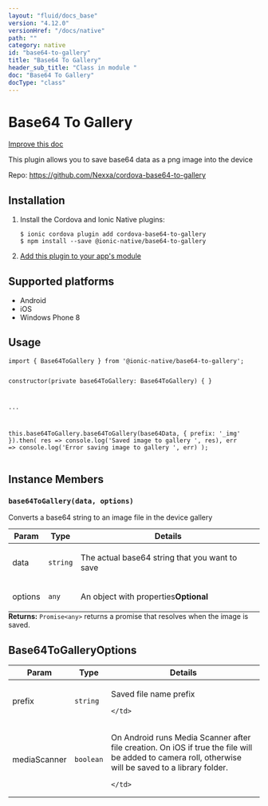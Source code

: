 ```yaml
---
layout: "fluid/docs_base"
version: "4.12.0"
versionHref: "/docs/native"
path: ""
category: native
id: "base64-to-gallery"
title: "Base64 To Gallery"
header_sub_title: "Class in module "
doc: "Base64 To Gallery"
docType: "class"
---
```


<h1 class="api-title">Base64 To Gallery</h1>

<a class="improve-v2-docs" href="http://github.com/ionic-team/ionic-native/edit/master/src/@ionic-native/plugins/base64-to-gallery/index.ts#L11">
  Improve this doc
</a>







<p>This plugin allows you to save base64 data as a png image into the device</p>


<p>Repo:
  <a href="https://github.com/Nexxa/cordova-base64-to-gallery">
    https://github.com/Nexxa/cordova-base64-to-gallery
  </a>
</p>


<h2><a class="anchor" name="installation" href="#installation"></a>Installation</h2>
<ol class="installation">
  <li>Install the Cordova and Ionic Native plugins:<br>
    <pre><code class="nohighlight">$ ionic cordova plugin add cordova-base64-to-gallery
$ npm install --save @ionic-native/base64-to-gallery
</code></pre>
  </li>
  <li><a href="https://ionicframework.com/docs/native/#Add_Plugins_to_Your_App_Module">Add this plugin to your app's module</a></li>
</ol>



<h2><a class="anchor" name="platforms" href="#platforms"></a>Supported platforms</h2>
<ul>
  <li>Android</li><li>iOS</li><li>Windows Phone 8</li>
</ul>






<h2><a class="anchor" name="usage" href="#usage"></a>Usage</h2>
<pre><code class="lang-typescript">import { Base64ToGallery } from &#39;@ionic-native/base64-to-gallery&#39;;

constructor(private base64ToGallery: Base64ToGallery) { }


...


this.base64ToGallery.base64ToGallery(base64Data, { prefix: &#39;_img&#39; }).then(
  res =&gt; console.log(&#39;Saved image to gallery &#39;, res),
  err =&gt; console.log(&#39;Error saving image to gallery &#39;, err)
);
</code></pre>








<h2><a class="anchor" name="instance-members" href="#instance-members"></a>Instance Members</h2>
<h3><a class="anchor" name="base64ToGallery" href="#base64ToGallery"></a><code>base64ToGallery(data,&nbsp;options)</code></h3>




Converts a base64 string to an image file in the device gallery
<table class="table param-table" style="margin:0;">
  <thead>
  <tr>
    <th>Param</th>
    <th>Type</th>
    <th>Details</th>
  </tr>
  </thead>
  <tbody>
  <tr>
    <td>
      data</td>
    <td>
      <code>string</code>
    </td>
    <td>
      <p>The actual base64 string that you want to save</p>
</td>
  </tr>
  
  <tr>
    <td>
      options</td>
    <td>
      <code>any</code>
    </td>
    <td>
      <p>An object with properties<strong class="tag">Optional</strong></p>
</td>
  </tr>
  </tbody>
</table>

<div class="return-value" markdown="1">
  <i class="icon ion-arrow-return-left"></i>
  <b>Returns:</b> <code>Promise&lt;any&gt;</code> returns a promise that resolves when the image is saved.
</div>





<h2><a class="anchor" name="Base64ToGalleryOptions" href="#Base64ToGalleryOptions"></a>Base64ToGalleryOptions</h2>

<table class="table param-table" style="margin:0;">
  <thead>
  <tr>
    <th>Param</th>
    <th>Type</th>
    <th>Details</th>
  </tr>
  </thead>
  <tbody>
  
  <tr>
    <td>
      prefix
    </td>
    <td>
      <code>string</code>
    </td>
    <td>
      <p>Saved file name prefix</p>

      
    </td>
  </tr>
  
  <tr>
    <td>
      mediaScanner
    </td>
    <td>
      <code>boolean</code>
    </td>
    <td>
      <p>On Android runs Media Scanner after file creation.
On iOS if true the file will be added to camera roll, otherwise will be saved to a library folder.</p>

      
    </td>
  </tr>
  
  </tbody>
</table>





